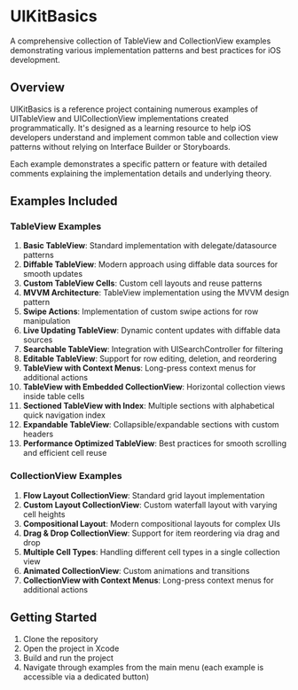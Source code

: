 # UIKitBasics

A comprehensive collection of TableView and CollectionView examples demonstrating various implementation patterns and best practices for iOS development.

## Overview

UIKitBasics is a reference project containing numerous examples of UITableView and UICollectionView implementations created programmatically. It's designed as a learning resource to help iOS developers understand and implement common table and collection view patterns without relying on Interface Builder or Storyboards.

Each example demonstrates a specific pattern or feature with detailed comments explaining the implementation details and underlying theory.

## Examples Included

### TableView Examples

1. **Basic TableView**: Standard implementation with delegate/datasource patterns
2. **Diffable TableView**: Modern approach using diffable data sources for smooth updates
3. **Custom TableView Cells**: Custom cell layouts and reuse patterns
4. **MVVM Architecture**: TableView implementation using the MVVM design pattern
5. **Swipe Actions**: Implementation of custom swipe actions for row manipulation
6. **Live Updating TableView**: Dynamic content updates with diffable data sources
7. **Searchable TableView**: Integration with UISearchController for filtering
8. **Editable TableView**: Support for row editing, deletion, and reordering
9. **TableView with Context Menus**: Long-press context menus for additional actions
10. **TableView with Embedded CollectionView**: Horizontal collection views inside table cells
11. **Sectioned TableView with Index**: Multiple sections with alphabetical quick navigation index
12. **Expandable TableView**: Collapsible/expandable sections with custom headers
13. **Performance Optimized TableView**: Best practices for smooth scrolling and efficient cell reuse

### CollectionView Examples

1. **Flow Layout CollectionView**: Standard grid layout implementation
2. **Custom Layout CollectionView**: Custom waterfall layout with varying cell heights
3. **Compositional Layout**: Modern compositional layouts for complex UIs
4. **Drag & Drop CollectionView**: Support for item reordering via drag and drop
5. **Multiple Cell Types**: Handling different cell types in a single collection view
6. **Animated CollectionView**: Custom animations and transitions
7. **CollectionView with Context Menus**: Long-press context menus for additional actions

## Getting Started

1. Clone the repository
2. Open the project in Xcode
3. Build and run the project
4. Navigate through examples from the main menu (each example is accessible via a dedicated button)

